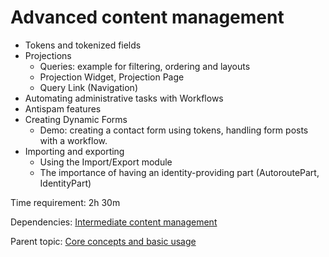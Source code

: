 # Advanced content management



- Tokens and tokenized fields
- Projections
	- Queries: example for filtering, ordering and layouts
	- Projection Widget, Projection Page
	- Query Link (Navigation)
- Automating administrative tasks with Workflows
- Antispam features
- Creating Dynamic Forms
	- Demo: creating a contact form using tokens, handling form posts with a workflow.
- Importing and exporting
	- Using the Import/Export module
	- The importance of having an identity-providing part (AutoroutePart, IdentityPart)

Time requirement: 2h 30m

Dependencies: [Intermediate content management](IntermediateContentManagement)

Parent topic: [Core concepts and basic usage](./)